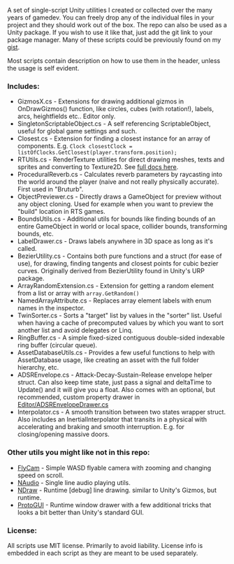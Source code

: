 A set of single-script Unity utilities I created or collected over the many years of gamedev. You can freely drop any of the individual files in your project and they should work out of the box. The repo can also be used as a Unity package. If you wish to use it like that, just add the git link to your package manager. Many of these scripts could be previously found on my [gist](https://gist.github.com/nothke).

Most scripts contain description on how to use them in the header, unless the usage is self evident.

### Includes:
* GizmosX.cs - Extensions for drawing additional gizmos in OnDrawGizmos() function, like circles, cubes (with rotation!), labels, arcs, heightfields etc.. Editor only.
* SingletonScriptableObject.cs - A self referencing ScriptableObject, useful for global game settings and such.
* Closest.cs - Extension for finding a closest instance for an array of components. E.g. `Clock closestClock = listOfClocks.GetClosest(player.transform.position);`
* RTUtils.cs - RenderTexture utilities for direct drawing meshes, texts and sprites and converting to Texture2D. See [full docs here](Documentation~/RTUtils.md).
* ProceduralReverb.cs - Calculates reverb parameters by raycasting into the world around the player (naive and not really physically accurate). First used in "Bruturb".
* ObjectPreviewer.cs - Directly draws a GameObject for preview without any object cloning. Used for example when you want to preview the "build" location in RTS games.
* BoundsUtils.cs - Additional utils for bounds like finding bounds of an entire GameObject in world or local space, collider bounds, transforming bounds, etc.
* LabelDrawer.cs - Draws labels anywhere in 3D space as long as it's called.
* BezierUtility.cs - Contains both pure functions and a struct (for ease of use), for drawing, finding tangents and closest points for cubic bezier curves. Originally derived from BezierUtility found in Unity's URP package.
* ArrayRandomExtension.cs - Extension for getting a random element from a list or array with `array.GetRandom()`
* NamedArrayAttribute.cs - Replaces array element labels with enum names in the inspector.
* TwinSorter.cs - Sorts a "target" list by values in the "sorter" list. Useful when having a cache of precomputed values by which you want to sort another list and avoid delegates or Linq.
* RingBuffer.cs - A simple fixed-sized contiguous double-sided indexable ring buffer (circular queue).
* AssetDatabaseUtils.cs - Provides a few useful functions to help with AssetDatabase usage, like creating an asset with the full folder hierarchy, etc.
* ADSREnvelope.cs - Attack-Decay-Sustain-Release envelope helper struct. Can also keep time state, just pass a signal and deltaTime to Update() and it will give you a float. Also comes with an optional, but recommended, custom property drawer in [Editor/ADSREnvelopeDrawer.cs](Editor/ADSREnvelopeDrawer.cs)
* Interpolator.cs - A smooth transition between two states wrapper struct. Also includes an InertialInterpolator that transits in a physical with accelerating and braking and smooth interruption. E.g. for closing/opening massive doors.

### Other utils you might like not in this repo:
* [FlyCam](https://github.com/nothke/FlyCam) - Simple WASD flyable camera with zooming and changing speed on scroll.
* [NAudio](https://github.com/nothke/NAudio) - Single line audio playing utils.
* [NDraw](https://github.com/nothke/NDraw) - Runtime [debug] line drawing. similar to Unity's Gizmos, but runtime.
* [ProtoGUI](https://github.com/nothke/ProtoGUI) - Runtime window drawer with a few additional tricks that looks a bit better than Unity's standard GUI.

### License:

All scripts use MIT license. Primarily to avoid liability. License info is embedded in each script as they are meant to be used separately.